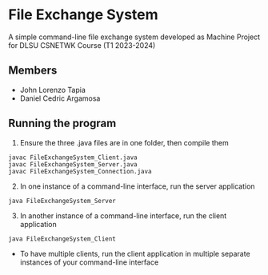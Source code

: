 # File Exchange System
A simple command-line file exchange system developed as Machine Project for DLSU CSNETWK Course (T1 2023-2024)

## Members
- John Lorenzo Tapia
- Daniel Cedric Argamosa

## Running the program
1. Ensure the three .java files are in one folder, then compile them
```
javac FileExchangeSystem_Client.java
javac FileExchangeSystem_Server.java
javac FileExchangeSystem_Connection.java
```
2. In one instance of a command-line interface, run the server application
```
java FileExchangeSystem_Server
```
3. In another instance of a command-line interface, run the client application
```
java FileExchangeSystem_Client
```
- To have multiple clients, run the client application in multiple separate instances of your command-line interface
